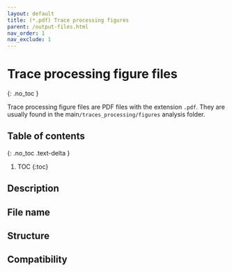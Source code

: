 ```yaml
---
layout: default
title: (*.pdf) Trace processing figures
parent: /output-files.html
nav_order: 1
nav_exclude: 1
---
```



# Trace processing figure files
{: .no_toc }

Trace processing figure files are PDF files with the extension `.pdf`. They are usually found in the main`/traces_processing/figures` analysis folder.

## Table of contents
{: .no_toc .text-delta }

1. TOC
{:toc}

## Description

## File name

## Structure

## Compatibility
